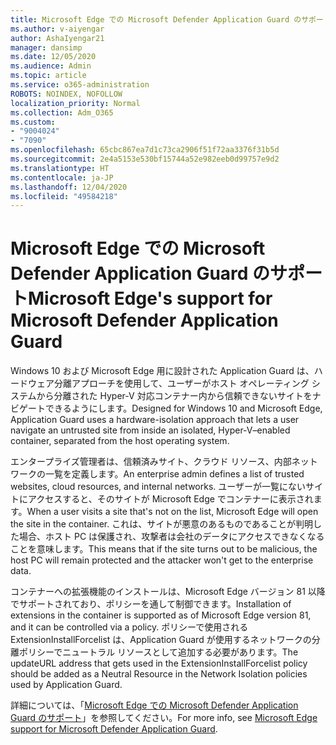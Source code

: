 ```yaml
---
title: Microsoft Edge での Microsoft Defender Application Guard のサポート
ms.author: v-aiyengar
author: AshaIyengar21
manager: dansimp
ms.date: 12/05/2020
ms.audience: Admin
ms.topic: article
ms.service: o365-administration
ROBOTS: NOINDEX, NOFOLLOW
localization_priority: Normal
ms.collection: Adm_O365
ms.custom:
- "9004024"
- "7090"
ms.openlocfilehash: 65cbc867ea7d1c73ca2906f51f72aa3376f31b5d
ms.sourcegitcommit: 2e4a5153e530bf15744a52e982eeb0d99757e9d2
ms.translationtype: HT
ms.contentlocale: ja-JP
ms.lasthandoff: 12/04/2020
ms.locfileid: "49584218"
---
```

# <a name="microsoft-edges-support-for-microsoft-defender-application-guard"></a><span data-ttu-id="13d78-102">Microsoft Edge での Microsoft Defender Application Guard のサポート</span><span class="sxs-lookup"><span data-stu-id="13d78-102">Microsoft Edge's support for Microsoft Defender Application Guard</span></span>

<span data-ttu-id="13d78-103">Windows 10 および Microsoft Edge 用に設計された Application Guard は、ハードウェア分離アプローチを使用して、ユーザーがホスト オペレーティング システムから分離された Hyper-V 対応コンテナー内から信頼できないサイトをナビゲートできるようにします。</span><span class="sxs-lookup"><span data-stu-id="13d78-103">Designed for Windows 10 and Microsoft Edge, Application Guard uses a hardware-isolation approach that lets a user navigate an untrusted site from inside an isolated, Hyper-V–enabled container, separated from the host operating system.</span></span>

<span data-ttu-id="13d78-104">エンタープライズ管理者は、信頼済みサイト、クラウド リソース、内部ネットワークの一覧を定義します。</span><span class="sxs-lookup"><span data-stu-id="13d78-104">An enterprise admin defines a list of trusted websites, cloud resources, and internal networks.</span></span> <span data-ttu-id="13d78-105">ユーザーが一覧にないサイトにアクセスすると、そのサイトが Microsoft Edge でコンテナーに表示されます。</span><span class="sxs-lookup"><span data-stu-id="13d78-105">When a user visits a site that's not on the list, Microsoft Edge will open the site in the container.</span></span> <span data-ttu-id="13d78-106">これは、サイトが悪意のあるものであることが判明した場合、ホスト PC は保護され、攻撃者は会社のデータにアクセスできなくなることを意味します。</span><span class="sxs-lookup"><span data-stu-id="13d78-106">This means that if the site turns out to be malicious, the host PC will remain protected and the attacker won't get to the enterprise data.</span></span>

<span data-ttu-id="13d78-107">コンテナーへの拡張機能のインストールは、Microsoft Edge バージョン 81 以降でサポートされており、ポリシーを通して制御できます。</span><span class="sxs-lookup"><span data-stu-id="13d78-107">Installation of extensions in the container is supported as of Microsoft Edge version 81, and it can be controlled via a policy.</span></span> <span data-ttu-id="13d78-108">ポリシーで使用される ExtensionInstallForcelist は、Application Guard が使用するネットワークの分離ポリシーでニュートラル リソースとして追加する必要があります。</span><span class="sxs-lookup"><span data-stu-id="13d78-108">The updateURL address that gets used in the ExtensionInstallForcelist policy should be added as a Neutral Resource in the Network Isolation policies used by Application Guard.</span></span>

<span data-ttu-id="13d78-109">詳細については、「[Microsoft Edge での Microsoft Defender Application Guard のサポート](https://go.microsoft.com/fwlink/?linkid=2134229)」を参照してください。</span><span class="sxs-lookup"><span data-stu-id="13d78-109">For more info, see [Microsoft Edge support for Microsoft Defender Application Guard](https://go.microsoft.com/fwlink/?linkid=2134229).</span></span>
